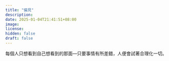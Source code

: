 ```yaml
---
title: "偏見"
description: 
date: 2025-01-04T21:41:51+08:00
image: 
license: 
hidden: false
draft: false
---
```


每個人只想看到自己想看到的那面—只要事情有所差錯，人便會試著合理化一切。
